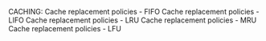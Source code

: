 CACHING:
    Cache replacement policies - FIFO
    Cache replacement policies - LIFO
    Cache replacement policies - LRU
    Cache replacement policies - MRU
    Cache replacement policies - LFU
